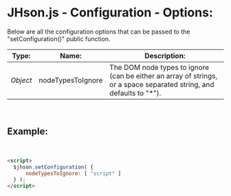 # JHson.js - Configuration - Options:

Below are all the configuration options that can be passed to the "setConfiguration()" public function.


| Type: | Name: | Description: |
| --- | --- | --- |
| *Object* | nodeTypesToIgnore | The DOM node types to ignore (can be either an array of strings, or a space separated string, and defaults to "*"). |

<br/>


## Example:
<br/>

```markdown
<script> 
  $jhson.setConfiguration( {
      nodeTypesToIgnore: [ "script" ]
  } );
</script>
```